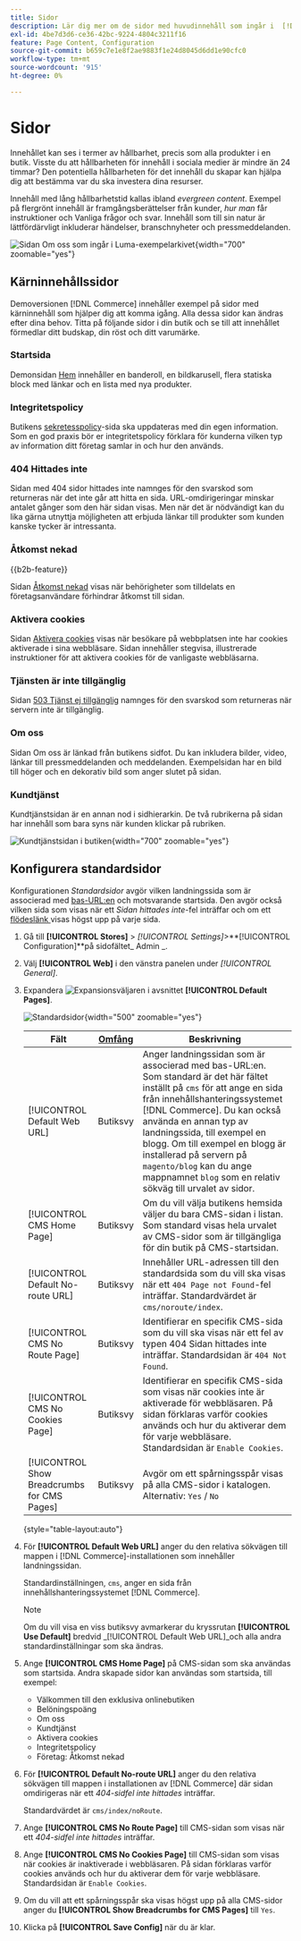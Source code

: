 ```yaml
---
title: Sidor
description: Lär dig mer om de sidor med huvudinnehåll som ingår i  [!DNL Commerce] demoarkivet och ändra konfigurationen för standardsidor.
exl-id: 4be7d3d6-ce36-42bc-9224-4804c3211f16
feature: Page Content, Configuration
source-git-commit: b659c7e1e8f2ae9883f1e24d8045d6dd1e90cfc0
workflow-type: tm+mt
source-wordcount: '915'
ht-degree: 0%

---
```


# Sidor

Innehållet kan ses i termer av hållbarhet, precis som alla produkter i en butik. Visste du att hållbarheten för innehåll i sociala medier är mindre än 24 timmar? Den potentiella hållbarheten för det innehåll du skapar kan hjälpa dig att bestämma var du ska investera dina resurser.

Innehåll med lång hållbarhetstid kallas ibland _evergreen content_. Exempel på flergrönt innehåll är framgångsberättelser från kunder, _hur man_ får instruktioner och Vanliga frågor och svar. Innehåll som till sin natur är lättfördärvligt inkluderar händelser, branschnyheter och pressmeddelanden.

![Sidan Om oss som ingår i Luma-exempelarkivet ](./assets/storefront-about-us.png){width="700" zoomable="yes"}

## Kärninnehållssidor

Demoversionen [!DNL Commerce] innehåller exempel på sidor med kärninnehåll som hjälper dig att komma igång. Alla dessa sidor kan ändras efter dina behov. Titta på följande sidor i din butik och se till att innehållet förmedlar ditt budskap, din röst och ditt varumärke.

### Startsida

Demonsidan [Hem](../getting-started/storefront.md#home-page) innehåller en banderoll, en bildkarusell, flera statiska block med länkar och en lista med nya produkter.

### Integritetspolicy

Butikens [sekretesspolicy](../getting-started/privacy-policy.md)-sida ska uppdateras med din egen information. Som en god praxis bör er integritetspolicy förklara för kunderna vilken typ av information ditt företag samlar in och hur den används.

### 404 Hittades inte

Sidan med 404 sidor hittades inte namnges för den svarskod som returneras när det inte går att hitta en sida. URL-omdirigeringar minskar antalet gånger som den här sidan visas. Men när det är nödvändigt kan du lika gärna utnyttja möjligheten att erbjuda länkar till produkter som kunden kanske tycker är intressanta.

### Åtkomst nekad

{{b2b-feature}}

Sidan [Åtkomst nekad](../b2b/account-company-roles-permissions.md) visas när behörigheter som tilldelats en företagsanvändare förhindrar åtkomst till sidan.

### Aktivera cookies

Sidan [Aktivera cookies](../getting-started/compliance-cookie-law.md) visas när besökare på webbplatsen inte har cookies aktiverade i sina webbläsare. Sidan innehåller stegvisa, illustrerade instruktioner för att aktivera cookies för de vanligaste webbläsarna.

### Tjänsten är inte tillgänglig

Sidan [503 Tjänst ej tillgänglig](../configuration-reference/general/general.md) namnges för den svarskod som returneras när servern inte är tillgänglig.

### Om oss

Sidan Om oss är länkad från butikens sidfot. Du kan inkludera bilder, video, länkar till pressmeddelanden och meddelanden. Exempelsidan har en bild till höger och en dekorativ bild som anger slutet på sidan.

### Kundtjänst

Kundtjänstsidan är en annan nod i sidhierarkin. De två rubrikerna på sidan har innehåll som bara syns när kunden klickar på rubriken.

![Kundtjänstsidan i butiken](./assets/storefront-customer-service.png){width="700" zoomable="yes"}

## Konfigurera standardsidor

Konfigurationen _Standardsidor_ avgör vilken landningssida som är associerad med [bas-URL:en](../stores-purchase/store-urls.md) och motsvarande startsida. Den avgör också vilken sida som visas när ett _Sidan hittades inte_-fel inträffar och om ett [flödeslänk ](../catalog/navigation-breadcrumb-trail.md) visas högst upp på varje sida.

1. Gå till **[!UICONTROL Stores]** > _[!UICONTROL Settings]_>**[!UICONTROL Configuration]**på sidofältet_ Admin _.

1. Välj **[!UICONTROL Web]** i den vänstra panelen under _[!UICONTROL General]_.

1. Expandera ![Expansionsväljaren](../assets/icon-display-expand.png) i avsnittet **[!UICONTROL Default Pages]**.

   ![Standardsidor](./assets/web-default-pages.png){width="500" zoomable="yes"}

   | Fält | [Omfång](../getting-started/websites-stores-views.md#scope-settings) | Beskrivning |
   |--- |--- |--- |
   | [!UICONTROL Default Web URL] | Butiksvy | Anger landningssidan som är associerad med bas-URL:en. Som standard är det här fältet inställt på `cms` för att ange en sida från innehållshanteringssystemet [!DNL Commerce]. Du kan också använda en annan typ av landningssida, till exempel en blogg. Om till exempel en blogg är installerad på servern på `magento/blog` kan du ange mappnamnet `blog` som en relativ sökväg till urvalet av sidor. |
   | [!UICONTROL CMS Home Page] | Butiksvy | Om du vill välja butikens hemsida väljer du bara CMS-sidan i listan. Som standard visas hela urvalet av CMS-sidor som är tillgängliga för din butik på CMS-startsidan. |
   | [!UICONTROL Default No-route URL] | Butiksvy | Innehåller URL-adressen till den standardsida som du vill ska visas när ett `404 Page not Found`-fel inträffar. Standardvärdet är `cms/noroute/index`. |
   | [!UICONTROL CMS No Route Page] | Butiksvy | Identifierar en specifik CMS-sida som du vill ska visas när ett fel av typen 404 Sidan hittades inte inträffar. Standardsidan är `404 Not Found`. |
   | [!UICONTROL CMS No Cookies Page] | Butiksvy | Identifierar en specifik CMS-sida som visas när cookies inte är aktiverade för webbläsaren. På sidan förklaras varför cookies används och hur du aktiverar dem för varje webbläsare. Standardsidan är `Enable Cookies`. |
   | [!UICONTROL Show Breadcrumbs for CMS Pages] | Butiksvy | Avgör om ett spårningsspår visas på alla CMS-sidor i katalogen. Alternativ: `Yes` / `No` |

   {style="table-layout:auto"}

1. För **[!UICONTROL Default Web URL]** anger du den relativa sökvägen till mappen i [!DNL Commerce]-installationen som innehåller landningssidan.

   Standardinställningen, `cms`, anger en sida från innehållshanteringssystemet [!DNL Commerce].

   >[!NOTE]
   >
   >Om du vill visa en viss butiksvy avmarkerar du kryssrutan **[!UICONTROL Use Default]** bredvid _[!UICONTROL Default Web URL]_och alla andra standardinställningar som ska ändras.

1. Ange **[!UICONTROL CMS Home Page]** på CMS-sidan som ska användas som startsida. Andra skapade sidor kan användas som startsida, till exempel:

   - Välkommen till den exklusiva onlinebutiken
   - Belöningspoäng
   - Om oss
   - Kundtjänst
   - Aktivera cookies
   - Integritetspolicy
   - Företag: Åtkomst nekad

1. För **[!UICONTROL Default No-route URL]** anger du den relativa sökvägen till mappen i installationen av [!DNL Commerce] där sidan omdirigeras när ett _404-sidfel inte hittades_ inträffar.

   Standardvärdet är `cms/index/noRoute`.

1. Ange **[!UICONTROL CMS No Route Page]** till CMS-sidan som visas när ett _404-sidfel inte hittades_ inträffar.

1. Ange **[!UICONTROL CMS No Cookies Page]** till CMS-sidan som visas när cookies är inaktiverade i webbläsaren. På sidan förklaras varför cookies används och hur du aktiverar dem för varje webbläsare. Standardsidan är `Enable Cookies`.

1. Om du vill att ett spårningsspår ska visas högst upp på alla CMS-sidor anger du **[!UICONTROL Show Breadcrumbs for CMS Pages]** till `Yes`.

1. Klicka på **[!UICONTROL Save Config]** när du är klar.

